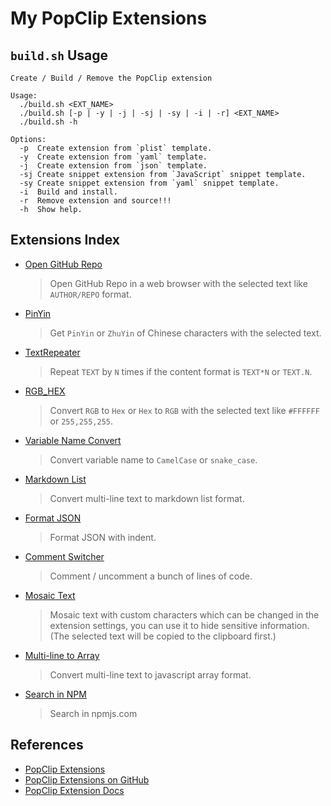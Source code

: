 # My PopClip Extensions

## `build.sh` Usage

```
Create / Build / Remove the PopClip extension

Usage:
  ./build.sh <EXT_NAME>
  ./build.sh [-p | -y | -j | -sj | -sy | -i | -r] <EXT_NAME>
  ./build.sh -h

Options:
  -p  Create extension from `plist` template.
  -y  Create extension from `yaml` template.
  -j  Create extension from `json` template.
  -sj Create snippet extension from `JavaScript` snippet template.
  -sy Create snippet extension from `yaml` snippet template.
  -i  Build and install.
  -r  Remove extension and source!!!
  -h  Show help.
```

## Extensions Index

- [Open GitHub Repo][ext1]

  > Open GitHub Repo in a web browser with the selected text like `AUTHOR/REPO`
  > format.

- [PinYin][ext2]

  > Get `PinYin` or `ZhuYin` of Chinese characters with the selected text.

- [TextRepeater][ext3]

  > Repeat `TEXT` by `N` times if the content format is `TEXT*N` or `TEXT.N`.

- [RGB_HEX][ext4]

  > Convert `RGB` to `Hex` or `Hex` to `RGB` with the selected text like
  > `#FFFFFF` or `255,255,255`.

- [Variable Name Convert][ext5]

  > Convert variable name to `CamelCase` or `snake_case`.

- [Markdown List][ext6]

  > Convert multi-line text to markdown list format.

- [Format JSON][ext7]

  > Format JSON with indent.

- [Comment Switcher][ext8]

  > Comment / uncomment a bunch of lines of code.

- [Mosaic Text][ext9]

  > Mosaic text with custom characters which can be changed in the extension
  > settings, you can use it to hide sensitive information. (The selected text
  > will be copied to the clipboard first.)

- [Multi-line to Array][ext10]

  > Convert multi-line text to javascript array format.

- [Search in NPM][ext11]

  > Search in npmjs.com

## References

- [PopClip Extensions][popext-website]
- [PopClip Extensions on GitHub][popext-github]
- [PopClip Extension Docs][docs]

[ext1]:
  https://github.com/dofy/PopClip-Extensions/raw/master/dist/OpenGitHubRepo.popclipextz
[ext2]:
  https://github.com/dofy/PopClip-Extensions/raw/master/dist/PinYin.popclipextz
[ext3]:
  https://github.com/dofy/PopClip-Extensions/raw/master/dist/TextRepeater.popclipextz
[ext4]:
  https://github.com/dofy/PopClip-Extensions/raw/master/dist/RGB_HEX.popclipextz
[ext5]:
  https://github.com/dofy/PopClip-Extensions/raw/master/dist/VarNameConvert.popclipextz
[ext6]:
  https://github.com/dofy/PopClip-Extensions/raw/master/dist/MarkdownList.popclipextz
[ext7]:
  https://github.com/dofy/PopClip-Extensions/raw/master/dist/FormatJSON.popclipextz
[ext8]:
  https://github.com/dofy/PopClip-Extensions/raw/master/dist/CommentSwitcher.popclipextz
[ext9]:
  https://github.com/dofy/PopClip-Extensions/raw/master/dist/MosaicText.popclipextz
[ext10]:
  https://github.com/dofy/PopClip-Extensions/raw/master/dist/MultiLine2Array.popclipextz
[ext11]:
  https://github.com/dofy/PopClip-Extensions/raw/master/dist/Search-in-NPM.popcliptxt
[popext-website]: https://www.popclip.app/extensions/
[popext-github]: https://github.com/pilotmoon/PopClip-Extensions
[docs]: https://www.popclip.app/dev/
